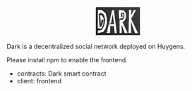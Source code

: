 <div align="center">
<img src="client/public/logo.jpg" width="100">
</div>

Dark is a decentralized social network deployed on Huygens. 

Please install npm to enable the frontend. 

- contracts: Dark smart contract
- client: frontend




